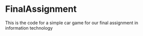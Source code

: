# FinalAssignment
This is the code for a simple car game for our final assignment in information technology 
